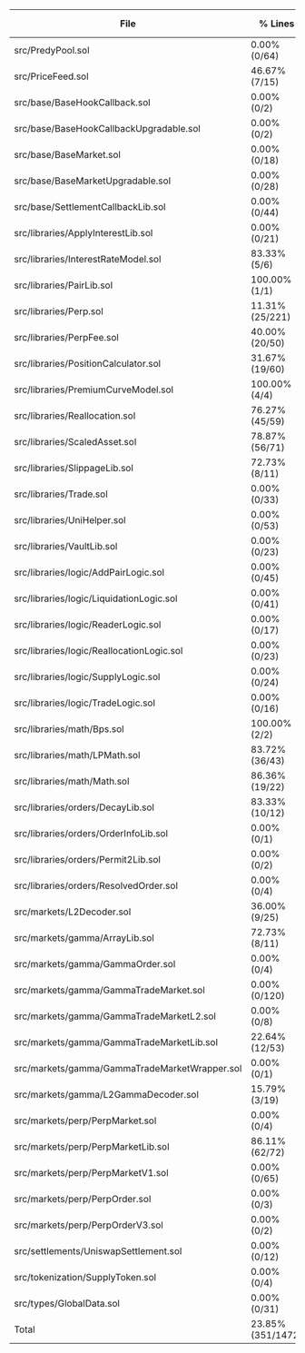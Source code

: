 | File                                             | % Lines           | % Statements      | % Branches       | % Funcs         |
|--------------------------------------------------|-------------------|-------------------|------------------|-----------------|
| src/PredyPool.sol                                | 0.00% (0/64)      | 0.00% (0/80)      | 0.00% (0/30)     | 0.00% (0/32)    |
| src/PriceFeed.sol                                | 46.67% (7/15)     | 56.52% (13/23)    | 50.00% (2/4)     | 25.00% (1/4)    |
| src/base/BaseHookCallback.sol                    | 0.00% (0/2)       | 0.00% (0/4)       | 0.00% (0/2)      | 0.00% (0/2)     |
| src/base/BaseHookCallbackUpgradable.sol          | 0.00% (0/2)       | 0.00% (0/4)       | 0.00% (0/2)      | 0.00% (0/3)     |
| src/base/BaseMarket.sol                          | 0.00% (0/18)      | 0.00% (0/25)      | 0.00% (0/4)      | 0.00% (0/12)    |
| src/base/BaseMarketUpgradable.sol                | 0.00% (0/28)      | 0.00% (0/44)      | 0.00% (0/8)      | 0.00% (0/15)    |
| src/base/SettlementCallbackLib.sol               | 0.00% (0/44)      | 0.00% (0/60)      | 0.00% (0/26)     | 0.00% (0/6)     |
| src/libraries/ApplyInterestLib.sol               | 0.00% (0/21)      | 0.00% (0/24)      | 0.00% (0/8)      | 0.00% (0/3)     |
| src/libraries/InterestRateModel.sol              | 83.33% (5/6)      | 83.33% (5/6)      | 100.00% (2/2)    | 100.00% (1/1)   |
| src/libraries/PairLib.sol                        | 100.00% (1/1)     | 100.00% (3/3)     | 100.00% (0/0)    | 100.00% (1/1)   |
| src/libraries/Perp.sol                           | 11.31% (25/221)   | 13.31% (35/263)   | 13.64% (12/88)   | 18.18% (4/22)   |
| src/libraries/PerpFee.sol                        | 40.00% (20/50)    | 31.34% (21/67)    | 57.14% (8/14)    | 33.33% (2/6)    |
| src/libraries/PositionCalculator.sol             | 31.67% (19/60)    | 39.33% (35/89)    | 50.00% (10/20)   | 14.29% (2/14)   |
| src/libraries/PremiumCurveModel.sol              | 100.00% (4/4)     | 100.00% (5/5)     | 100.00% (2/2)    | 100.00% (1/1)   |
| src/libraries/Reallocation.sol                   | 76.27% (45/59)    | 77.78% (63/81)    | 73.08% (19/26)   | 77.78% (7/9)    |
| src/libraries/ScaledAsset.sol                    | 78.87% (56/71)    | 79.12% (72/91)    | 45.83% (22/48)   | 86.67% (13/15)  |
| src/libraries/SlippageLib.sol                    | 72.73% (8/11)     | 82.35% (14/17)    | 58.33% (7/12)    | 100.00% (1/1)   |
| src/libraries/Trade.sol                          | 0.00% (0/33)      | 0.00% (0/46)      | 0.00% (0/6)      | 0.00% (0/6)     |
| src/libraries/UniHelper.sol                      | 0.00% (0/53)      | 0.00% (0/65)      | 0.00% (0/16)     | 0.00% (0/7)     |
| src/libraries/VaultLib.sol                       | 0.00% (0/23)      | 0.00% (0/23)      | 0.00% (0/10)     | 0.00% (0/2)     |
| src/libraries/logic/AddPairLogic.sol             | 0.00% (0/45)      | 0.00% (0/52)      | 0.00% (0/18)     | 0.00% (0/13)    |
| src/libraries/logic/LiquidationLogic.sol         | 0.00% (0/41)      | 0.00% (0/46)      | 0.00% (0/16)     | 0.00% (0/3)     |
| src/libraries/logic/ReaderLogic.sol              | 0.00% (0/17)      | 0.00% (0/20)      | 100.00% (0/0)    | 0.00% (0/5)     |
| src/libraries/logic/ReallocationLogic.sol        | 0.00% (0/23)      | 0.00% (0/25)      | 0.00% (0/10)     | 0.00% (0/1)     |
| src/libraries/logic/SupplyLogic.sol              | 0.00% (0/24)      | 0.00% (0/22)      | 0.00% (0/8)      | 0.00% (0/4)     |
| src/libraries/logic/TradeLogic.sol               | 0.00% (0/16)      | 0.00% (0/17)      | 0.00% (0/2)      | 0.00% (0/2)     |
| src/libraries/math/Bps.sol                       | 100.00% (2/2)     | 100.00% (6/6)     | 100.00% (0/0)    | 100.00% (2/2)   |
| src/libraries/math/LPMath.sol                    | 83.72% (36/43)    | 80.00% (52/65)    | 80.00% (16/20)   | 75.00% (6/8)    |
| src/libraries/math/Math.sol                      | 86.36% (19/22)    | 85.71% (30/35)    | 78.57% (11/14)   | 100.00% (8/8)   |
| src/libraries/orders/DecayLib.sol                | 83.33% (10/12)    | 85.71% (12/14)    | 75.00% (6/8)     | 100.00% (2/2)   |
| src/libraries/orders/OrderInfoLib.sol            | 0.00% (0/1)       | 0.00% (0/2)       | 100.00% (0/0)    | 0.00% (0/1)     |
| src/libraries/orders/Permit2Lib.sol              | 0.00% (0/2)       | 0.00% (0/4)       | 100.00% (0/0)    | 0.00% (0/2)     |
| src/libraries/orders/ResolvedOrder.sol           | 0.00% (0/4)       | 0.00% (0/6)       | 0.00% (0/4)      | 0.00% (0/1)     |
| src/markets/L2Decoder.sol                        | 36.00% (9/25)     | 36.00% (9/25)     | 100.00% (2/2)    | 100.00% (3/3)   |
| src/markets/gamma/ArrayLib.sol                   | 72.73% (8/11)     | 78.57% (11/14)    | 50.00% (1/2)     | 100.00% (4/4)   |
| src/markets/gamma/GammaOrder.sol                 | 0.00% (0/4)       | 0.00% (0/8)       | 100.00% (0/0)    | 0.00% (0/3)     |
| src/markets/gamma/GammaTradeMarket.sol           | 0.00% (0/120)     | 0.00% (0/157)     | 0.00% (0/48)     | 0.00% (0/18)    |
| src/markets/gamma/GammaTradeMarketL2.sol         | 0.00% (0/8)       | 0.00% (0/10)      | 100.00% (0/0)    | 0.00% (0/2)     |
| src/markets/gamma/GammaTradeMarketLib.sol        | 22.64% (12/53)    | 18.92% (14/74)    | 25.00% (8/32)    | 33.33% (2/6)    |
| src/markets/gamma/GammaTradeMarketWrapper.sol    | 0.00% (0/1)       | 0.00% (0/2)       | 100.00% (0/0)    | 0.00% (0/1)     |
| src/markets/gamma/L2GammaDecoder.sol             | 15.79% (3/19)     | 15.00% (3/20)     | 50.00% (1/2)     | 66.67% (2/3)    |
| src/markets/perp/PerpMarket.sol                  | 0.00% (0/4)       | 0.00% (0/6)       | 100.00% (0/0)    | 0.00% (0/1)     |
| src/markets/perp/PerpMarketLib.sol               | 86.11% (62/72)    | 88.89% (96/108)   | 76.56% (49/64)   | 100.00% (6/6)   |
| src/markets/perp/PerpMarketV1.sol                | 0.00% (0/65)      | 0.00% (0/84)      | 0.00% (0/26)     | 0.00% (0/13)    |
| src/markets/perp/PerpOrder.sol                   | 0.00% (0/3)       | 0.00% (0/6)       | 100.00% (0/0)    | 0.00% (0/2)     |
| src/markets/perp/PerpOrderV3.sol                 | 0.00% (0/2)       | 0.00% (0/4)       | 100.00% (0/0)    | 0.00% (0/2)     |
| src/settlements/UniswapSettlement.sol            | 0.00% (0/12)      | 0.00% (0/12)      | 0.00% (0/2)      | 0.00% (0/5)     |
| src/tokenization/SupplyToken.sol                 | 0.00% (0/4)       | 0.00% (0/4)       | 0.00% (0/2)      | 0.00% (0/4)     |
| src/types/GlobalData.sol                         | 0.00% (0/31)      | 0.00% (0/36)      | 0.00% (0/12)     | 0.00% (0/7)     |
| Total                                       | 23.85% (351/1472) | 26.21% (499/1904) | 28.71% (178/620) | 23.13% (68/294) |